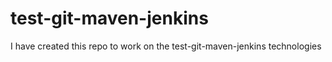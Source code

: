 # test-git-maven-jenkins
I have created this repo to work on the test-git-maven-jenkins technologies
